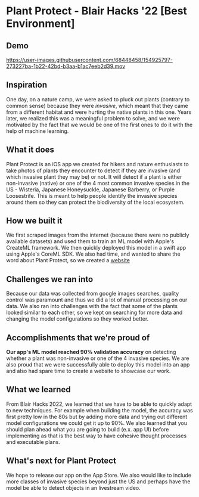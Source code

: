 # Plant Protect - Blair Hacks '22 [Best Environment]


## Demo 


https://user-images.githubusercontent.com/68448458/154925797-273227ba-1b22-42bd-b3aa-b1ac7eeb2d39.mov




## Inspiration

One day, on a nature camp, we were asked to pluck out plants (contrary to common sense) because they were *invasive*, which meant that they came from a different habitat and were hurting the native plants in this one. Years later, we realized this was a meaningful problem to solve, and we were motivated by the fact that we would be one of the first ones to do it with the help of machine learning. 

## What it does

Plant Protect is an iOS app we created for hikers and nature enthusiasts to take photos of plants they encounter to detect if they are invasive (and which invasive plant they may be) or not. It will detect if a plant is either non-invasive (native) or one of the 4 most common invasive species in the US - Wisteria, Japanese Honeysuckle, Japanese Barberry, or Purple Loosestrife. This is meant to help people identify the invasive species around them so they can protect the biodiversity of the local ecosystem. 

## How we built it

We first scraped images from the internet (because there were no publicly available datasets) and used them to train an ML model with Apple's CreateML framework. We then quickly deployed this model in a swift app using Apple's CoreML SDK. We also had time, and wanted to share the word about Plant Protect, so we created a [website](https://anish-lakkapragada.github.io/BlairHacks/)

## Challenges we ran into

Because our data was collected from google images searches, quality control was paramount and thus we did a lot of manual processing on our data. We also ran into challenges with the fact that some of the plants looked similar to each other, so we kept on searching for more data and changing the model configurations so they worked better. 

## Accomplishments that we're proud of

**Our app's ML model reached 90% validation accuracy** on detecting whether a plant was non-invasive or one of the 4 invasive species. We are also proud that we were successfully able to deploy this model into an app and also had spare time to create a website to showcase our work. 

## What we learned

From Blair Hacks 2022, we learned that we have to be able to quickly adapt to new techniques. For example when building the model, the accuracy was first pretty low in the 80s but by adding more data and trying out different model configurations we could get it up to 90%. We also learned that you should plan ahead what you are going to build (e.x. app UI) before implementing as that is the best way to have cohesive thought processes and executable plans. 

## What's next for Plant Protect

We hope to release our app on the App Store. We also would like to include more classes of invasive species beyond just the US and perhaps have the model be able to detect objects in an livestream video. 
